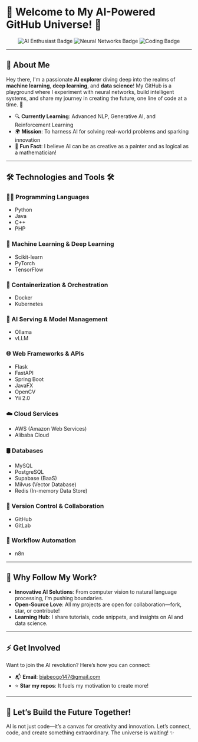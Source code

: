 # 🌌 Welcome to My AI-Powered GitHub Universe! 🤖

<div align="center">
  <img src="https://img.shields.io/badge/AI-Enthusiast-blueviolet?style=for-the-badge&logo=tensorflow" alt="AI Enthusiast Badge"/>
  <img src="https://img.shields.io/badge/Exploring-Neural%20Networks-orange?style=for-the-badge&logo=pytorch" alt="Neural Networks Badge"/>
  <img src="https://img.shields.io/badge/Coding-The%20Future-brightgreen?style=for-the-badge&logo=python" alt="Coding Badge"/>
</div>

---

## 🚀 About Me
Hey there, I'm a passionate **AI explorer** diving deep into the realms of **machine learning**, **deep learning**, and **data science**! My GitHub is a playground where I experiment with neural networks, build intelligent systems, and share my journey in creating the future, one line of code at a time. 🌟

- 🔍 **Currently Learning**: Advanced NLP, Generative AI, and Reinforcement Learning
- 🌍 **Mission**: To harness AI for solving real-world problems and sparking innovation
- 🎨 **Fun Fact**: I believe AI can be as creative as a painter and as logical as a mathematician!

---

## 🛠 Technologies and Tools 🛠

### 👨‍💻 Programming Languages
- Python  
- Java  
- C++  
- PHP  

### 🧠 Machine Learning & Deep Learning
- Scikit-learn  
- PyTorch  
- TensorFlow  

### 🐳 Containerization & Orchestration
- Docker  
- Kubernetes  

### 🤖 AI Serving & Model Management
- Ollama  
- vLLM

### 🌐 Web Frameworks & APIs
- Flask  
- FastAPI  
- Spring Boot  
- JavaFX  
- OpenCV  
- Yii 2.0  

### ☁️ Cloud Services
- AWS (Amazon Web Services)  
- Alibaba Cloud  

### 🛢️ Databases
- MySQL  
- PostgreSQL  
- Supabase (BaaS)  
- Milvus (Vector Database)  
- Redis (In-memory Data Store)  

### 🔧 Version Control & Collaboration
- GitHub  
- GitLab  

### 🔁 Workflow Automation
- n8n

---

## 🌟 Why Follow My Work?
- **Innovative AI Solutions**: From computer vision to natural language processing, I’m pushing boundaries.
- **Open-Source Love**: All my projects are open for collaboration—fork, star, or contribute!
- **Learning Hub**: I share tutorials, code snippets, and insights on AI and data science.

---

## ⚡️ Get Involved
Want to join the AI revolution? Here’s how you can connect:
- 📬 **Email**: [biabeogo147@gmail.com](mailto:your.email@example.com)
- ⭐ **Star my repos**: It fuels my motivation to create more!

---

## 🌌 Let’s Build the Future Together!
AI is not just code—it’s a canvas for creativity and innovation. Let’s connect, code, and create something extraordinary. The universe is waiting! ✨